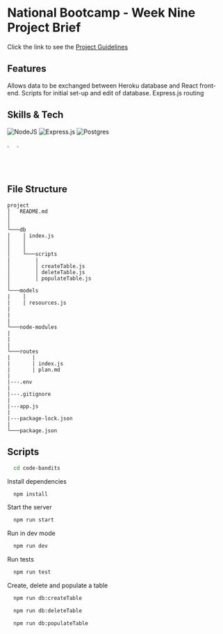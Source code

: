 # National Bootcamp - Week Nine Project Brief

Click the link to see the [Project Guidelines](https://github.com/SchoolOfCode/project-guidelines/blob/master/project-week.md)

## Features

Allows data to be exchanged between Heroku database and React front-end.
Scripts for initial set-up and edit of database.
Express.js routing

## Skills & Tech

![NodeJS](https://img.shields.io/badge/node.js-6DA55F?style=for-the-badge&logo=node.js&logoColor=white)
![Express.js](https://img.shields.io/badge/express.js-%23404d59.svg?style=for-the-badge&logo=express&logoColor=%2361DAFB)
![Postgres](https://img.shields.io/badge/postgres-%23316192.svg?style=for-the-badge&logo=postgresql&logoColor=white)

<img
src='https://w7.pngwing.com/pngs/983/697/png-transparent-heroku-software-deployment-software-development-postgresql-amazon-web-services-cloud-computing-purple-angle-violet-thumbnail.png](https://www.yegor256.com/images/2014/09/heroku-logo.svg'
alt="Heroku thumbnail"
style="height:1.5%; width:3.5%;">
<img
src='https://w7.pngwing.com/pngs/28/245/png-transparent-postman-hd-logo-thumbnail.png'
alt="Postman thumbnail"
style="height:1.5%; width:3.5%;">
## File Structure

``` MD
project
│   README.md
│       
│
└───db
│    │ index.js 
│    │  
│    │
│    └───scripts
|        |
│        │ createTable.js
│        │ deleteTable.js
│        │ populateTable.js
│   
└───models
|    │   
|    | resources.js
|    
|    
|
└───node-modules
|
|
|
└───routes
|       | 
|       | index.js
|       | plan.md
|
|---.env
|
|---.gitignore
|
|---app.js
|
|---package-lock.json
|
└───package.json

```

## Scripts

```bash
  cd code-bandits
```

Install dependencies

```bash
  npm install
```

Start the server

```bash
  npm run start
```

Run in dev mode

```bash
  npm run dev
```

Run tests

```bash
  npm run test
```

Create, delete and populate a table

```bash
  npm run db:createTable
```

```bash
  npm run db:deleteTable
```

```bash
  npm run db:populateTable
```
